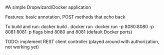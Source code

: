 #A simple Dropwizard/Docker application

Features:
basic annotation, POST methods that echo back

To build and run:
docker build .
docker run <image id>
docker run -p 8080:8080 -p 8081:8081 <image id>
p flags bind 8080 and 8081 (default Docker ports)

TODO:
implement REST client controller (played around with authorization, not working yet)